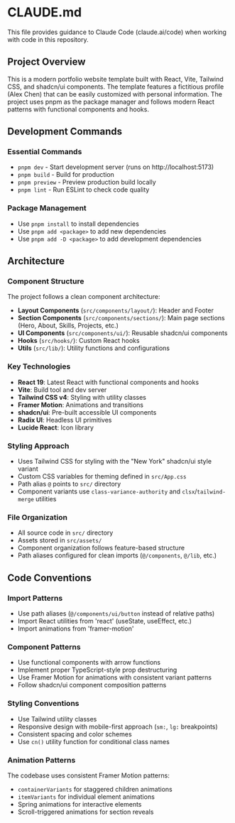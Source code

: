 # CLAUDE.md

This file provides guidance to Claude Code (claude.ai/code) when working with code in this repository.

## Project Overview
This is a modern portfolio website template built with React, Vite, Tailwind CSS, and shadcn/ui components. The template features a fictitious profile (Alex Chen) that can be easily customized with personal information. The project uses pnpm as the package manager and follows modern React patterns with functional components and hooks.

## Development Commands

### Essential Commands
- `pnpm dev` - Start development server (runs on http://localhost:5173)
- `pnpm build` - Build for production
- `pnpm preview` - Preview production build locally
- `pnpm lint` - Run ESLint to check code quality

### Package Management
- Use `pnpm install` to install dependencies
- Use `pnpm add <package>` to add new dependencies
- Use `pnpm add -D <package>` to add development dependencies

## Architecture

### Component Structure
The project follows a clean component architecture:

- **Layout Components** (`src/components/layout/`): Header and Footer
- **Section Components** (`src/components/sections/`): Main page sections (Hero, About, Skills, Projects, etc.)
- **UI Components** (`src/components/ui/`): Reusable shadcn/ui components
- **Hooks** (`src/hooks/`): Custom React hooks
- **Utils** (`src/lib/`): Utility functions and configurations

### Key Technologies
- **React 19**: Latest React with functional components and hooks
- **Vite**: Build tool and dev server
- **Tailwind CSS v4**: Styling with utility classes
- **Framer Motion**: Animations and transitions
- **shadcn/ui**: Pre-built accessible UI components
- **Radix UI**: Headless UI primitives
- **Lucide React**: Icon library

### Styling Approach
- Uses Tailwind CSS for styling with the "New York" shadcn/ui style variant
- Custom CSS variables for theming defined in `src/App.css`
- Path alias `@` points to `src/` directory
- Component variants use `class-variance-authority` and `clsx`/`tailwind-merge` utilities

### File Organization
- All source code in `src/` directory
- Assets stored in `src/assets/`
- Component organization follows feature-based structure
- Path aliases configured for clean imports (`@/components`, `@/lib`, etc.)

## Code Conventions

### Import Patterns
- Use path aliases (`@/components/ui/button` instead of relative paths)
- Import React utilities from 'react' (useState, useEffect, etc.)
- Import animations from 'framer-motion'

### Component Patterns
- Use functional components with arrow functions
- Implement proper TypeScript-style prop destructuring
- Use Framer Motion for animations with consistent variant patterns
- Follow shadcn/ui component composition patterns

### Styling Conventions
- Use Tailwind utility classes
- Responsive design with mobile-first approach (`sm:`, `lg:` breakpoints)
- Consistent spacing and color schemes
- Use `cn()` utility function for conditional class names

### Animation Patterns
The codebase uses consistent Framer Motion patterns:
- `containerVariants` for staggered children animations
- `itemVariants` for individual element animations
- Spring animations for interactive elements
- Scroll-triggered animations for section reveals